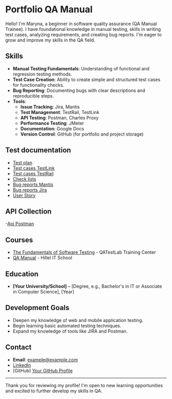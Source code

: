 # Portfolio QA Manual

Hello! I'm Maryna, a beginner in software quality assurance (QA Manual Trainee). I have foundational knowledge in manual testing, skills in writing test cases, analyzing requirements, and creating bug reports. I'm eager to grow and improve my skills in the QA field.

## Skills

- **Manual Testing Fundamentals**: Understanding of functional and regression testing methods.
- **Test Case Creation**: Ability to create simple and structured test cases for functionality checks.
- **Bug Reporting**: Documenting bugs with clear descriptions and reproducible steps.
- **Tools**:
  - **Issue Tracking**: Jira, Mantis 
  - **Test Management**: TestRail, TestLink
  - **API Testing**: Postman, Charles Proxy
  - **Performance Testing**: JMeter
  - **Documentation**: Google Docs
  - **Version Control**: GitHub (for portfolio and project storage)

## Test documentation
- [Test plan](https://docs.google.com/document/d/1lqOv8KkkS0BruLXkOuiZAykVi0cQi1Id/edit?usp=sharing&ouid=101291800812946917617&rtpof=true&sd=true)
- [Test cases TestLink](https://drive.google.com/file/d/14dh5BzRfr13YpV2AQW9CBC06dN_1IHSn/view?usp=drive_link/)
- [Test cases TestRail](https://drive.google.com/file/d/1bzgmqwUcHAjjLy3G7xQ1apgRpRa8KJme/view?usp=sharing)
- [Check lists](https://docs.google.com/spreadsheets/d/1APBG365lFs2hZnWOfyuCjRdFSmxuViUU/edit?usp=sharing&ouid=101291800812946917617&rtpof=true&sd=true) 
- [Bug reports Mantis](https://drive.google.com/file/d/1F4isKpJV0udRDR1qY_AGtrFn8Am2lpge/view?usp=sharing)
- [Bug reports Jira](https://drive.google.com/file/d/1mAb-lXZ-CuIy2HGR_jjSfaB8bGn0OAgP/view?usp=sharing)
- [User Story](https://docs.google.com/document/d/1WQpnhP5ZVebeM717utyOOQn89KD70XT1/edit?usp=sharing&ouid=101291800812946917617&rtpof=true&sd=true)

## API Collection
-[Api Postman](https://github.com/Marynochka1/api-collections)

## Courses 

- [The Fundamentals of Software Testing](https://drive.google.com/file/d/1St00Abe7ef0MQq4gIaHuzto5znUdfDsM/view?usp=drive_link) - QATestLab Training Center 
- [QA Manual](https://certificate.ithillel.ua/view/61097940) - Hillel IT School 

## Education

- **[Your University/School]** – [Degree, e.g., Bachelor's in IT or Associate in Computer Science], [Year]

## Development Goals

- Deepen my knowledge of web and mobile application testing.
- Begin learning basic automated testing techniques.
- Expand my knowledge of tools like JIRA and Postman.

## Contact

- **Email**: example@example.com
- [LinkedIn](https://www.linkedin.com/in/maryna-kopytina/)
- [GitHub] [Your GitHub Profile](https://github.com/yourusername)

---

Thank you for reviewing my profile! I'm open to new learning opportunities and excited to further develop my skills in QA.

